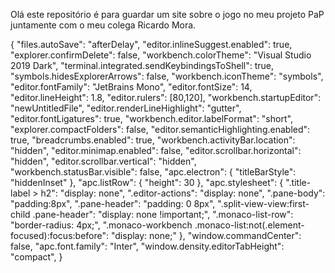 Olá este repositório é para guardar um site sobre o jogo no meu projeto PaP juntamente com o meu colega Ricardo Mora.

{
    "files.autoSave": "afterDelay",
    "editor.inlineSuggest.enabled": true,
    "explorer.confirmDelete": false,
    "workbench.colorTheme": "Visual Studio 2019 Dark",
    "terminal.integrated.sendKeybindingsToShell": true,
    "symbols.hidesExplorerArrows": false,
    "workbench.iconTheme": "symbols",
"editor.fontFamily": "JetBrains Mono",
    "editor.fontSize": 14,
    "editor.lineHeight": 1.8,
    "editor.rulers": [80,120],
    "workbench.startupEditor": "newUntitledFile",
    "editor.renderLineHighlight": "gutter",
    "editor.fontLigatures": true,
    "workbench.editor.labelFormat": "short",
    "explorer.compactFolders": false,
    "editor.semanticHighlighting.enabled": true,
    "breadcrumbs.enabled": true,
    "workbench.activityBar.location": "hidden",
    "editor.minimap.enabled": false,
    "editor.scrollbar.horizontal": "hidden",
    "editor.scrollbar.vertical": "hidden",
    "workbench.statusBar.visible": false,
    "apc.electron": {
        "titleBarStyle": "hiddenInset"
    },
    "apc.listRow": {
        "height": 30
    },
    "apc.stylesheet": {
        ".title-label > h2": "display: none",
        ".editor-actions": "display: none",
        ".pane-body": "padding:8px",
        ".pane-header": "padding: 0 8px",
        ".split-view-view:first-child .pane-header": "display: none !important;",
        ".monaco-list-row": "border-radius: 4px;",
        ".monaco-workbench .monaco-list:not(.element-focused):focus:before": "display: none;"
    },
    "window.commandCenter": false,
    "apc.font.family": "Inter",
    "window.density.editorTabHeight": "compact",
}